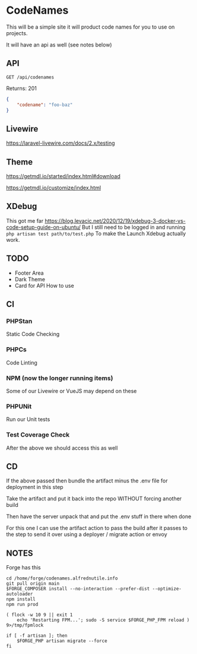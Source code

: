 # CodeNames

This will be a simple site
it will product code names for you to use on projects.

It will have an api as well (see notes below)

## API

`GET /api/codenames`

Returns: 201

```json
{
    "codename": "foo-baz"
}
```

## Livewire

https://laravel-livewire.com/docs/2.x/testing

## Theme

https://getmdl.io/started/index.html#download

https://getmdl.io/customize/index.html

## XDebug

This got me far https://blog.levacic.net/2020/12/19/xdebug-3-docker-vs-code-setup-guide-on-ubuntu/
But I still need to be logged in and running `php artisan test path/to/test.php`
To make the Launch Xdebug actually work.

## TODO

-   Footer Area
-   Dark Theme
-   Card for API How to use

## CI

### PHPStan

Static Code Checking

### PHPCs

Code Linting

### NPM (now the longer running items)

Some of our Livewire or VueJS may depend on these

### PHPUNit

Run our Unit tests

### Test Coverage Check

After the above we should access this as well

## CD

If the above passed then bundle the artifact
minus the .env file for deployment in this step

Take the artifact and put it back into the repo WITHOUT forcing another build

Then have the server unpack that and put the .env stuff in there when done

For this one I can use the artifact action to pass the build after it passes to the step to
send it over using a deployer / migrate action or envoy

## NOTES

Forge has this

```
cd /home/forge/codenames.alfrednutile.info
git pull origin main
$FORGE_COMPOSER install --no-interaction --prefer-dist --optimize-autoloader
npm install
npm run prod

( flock -w 10 9 || exit 1
    echo 'Restarting FPM...'; sudo -S service $FORGE_PHP_FPM reload ) 9>/tmp/fpmlock

if [ -f artisan ]; then
    $FORGE_PHP artisan migrate --force
fi
```
